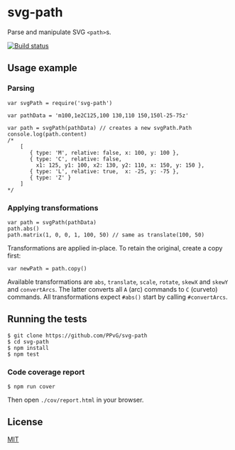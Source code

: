 # svg-path

Parse and manipulate SVG `<path>`s.

[![Build status](https://travis-ci.org/PPvG/svg-path.png?branch=master)](https://travis-ci.org/PPvG/svg-path)

## Usage example

### Parsing

    var svgPath = require('svg-path')

    var pathData = 'm100,1e2C125,100 130,110 150,150l-25-75z'

    var path = svgPath(pathData) // creates a new svgPath.Path
    console.log(path.content)
    /*
        [
           { type: 'M', relative: false, x: 100, y: 100 },
           { type: 'C', relative: false,
             x1: 125, y1: 100, x2: 130, y2: 110, x: 150, y: 150 },
           { type: 'L', relative: true,  x: -25, y: -75 },
           { type: 'Z' }
        ]
    */

### Applying transformations

    var path = svgPath(pathData)
    path.abs()
    path.matrix(1, 0, 0, 1, 100, 50) // same as translate(100, 50)

Transformations are applied in-place. To retain the original, create a copy first:

    var newPath = path.copy()

Available transformations are `abs`, `translate`, `scale`, `rotate`, `skewX` and `skewY` and `convertArcs`. The latter converts all `A` (arc) commands to `C` (curveto) commands. All transformations expect `#abs()` start by calling `#convertArcs`.

## Running the tests

    $ git clone https://github.com/PPvG/svg-path
    $ cd svg-path
    $ npm install
    $ npm test

### Code coverage report

    $ npm run cover

Then open `./cov/report.html` in your browser.

## License

[MIT](https://raw.github.com/PPvG/svg-path/master/LICENSE)
